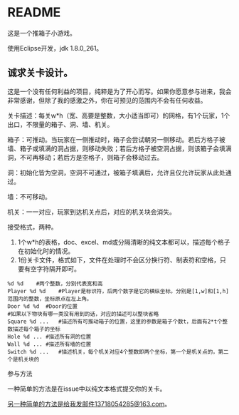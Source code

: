 # README

这是一个推箱子小游戏。

使用Eclipse开发，jdk 1.8.0_261。



## 诚求关卡设计。

这是一个没有任何利益的项目，纯粹是为了开心而写。如果你愿意参与进来，我会非常感谢，但除了我的感激之外，你在可预见的范围内不会有任何收益。



关卡描述：每关w*h（宽、高要是整数，大小适当即可）的网格，有1个玩家，1个出口，不限量的箱子、洞、墙、机关。

箱子：可推动。当玩家在一侧推动时，箱子会尝试朝另一侧移动。若后方格子被墙、箱子或填满的洞占据，则移动失败；若后方格子被空洞占据，则该箱子会填满洞，不可再移动；若后方是空格子，则箱子会移动过去。

洞：初始化皆为空洞，空洞不可通过，被箱子填满后，允许且仅允许玩家从此处通过。

墙：不可移动。

机关：一一对应，玩家到达机关点后，对应的机关块会消失。



接受格式，两种。

1. 1个w*h的表格，doc、excel、md或分隔清晰的纯文本都可以，描述每个格子在初始化时的情况。
2. 1份关卡文件，格式如下，文件在处理时不会区分换行符、制表符和空格，只要有空字符隔开即可。

```
%d %d    #两个整数，分别代表宽和高
Player %d %d    #Player是标识符，后两个数字是它的横纵坐标。分别是[1,w]和[1,h]范围内的整数，坐标原点在左上角。
Door %d %d	#Door的位置
#如果以下物块有哪一类没有用到的话，对应的描述可以整块省略
Square %d ...	#描述所有可推动箱子的位置，这里的参数是箱子个数t，后面有2*t个整数描述每个箱子的坐标
Hole %d ...	#描述所有洞的位置
Wall %d ...	#描述所有墙的位置
Switch %d ...	#描述机关，每个机关对应4个整数即两个坐标，第一个是机关点的，第二个是机关块的
```



参与方法

一种简单的方法是在issue中以纯文本格式提交你的关卡。

另一种简单的方法是给我发邮件13718054285@163.com。


